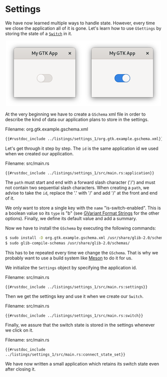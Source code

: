 # Settings

We have now learned multiple ways to handle state.
However, every time we close the application all of it is gone.
Let's learn how to use `GSettings` by storing the state of a [`Switch`](https://gtk-rs.org/gtk4-rs/gtk4/struct.Switch.html) in it.

<div style="text-align:center"><img src="img/settings_buttons.png" /></div>

At the very beginning we have to create a `GSchema` xml file in order to describe the kind of data our application plans to store in the settings.

<span class="filename">Filename: org.gtk.example.gschema.xml</span>

```xml
{{#rustdoc_include ../listings/settings_1/org.gtk.example.gschema.xml}}
```
Let's get through it step by step.
The `id` is the same application id we used when we created our application.

<span class="filename">Filename: src/main.rs</span>

```rust,no_run
{{#rustdoc_include ../listings/settings_1/src/main.rs:application}}
```
The `path` must start and end with a forward slash character ('/') and must not contain two sequential slash characters.
When creating a `path`, we advise to take the `id`, replace the '.' with '/' and add '/' at the front and end of it.

We only want to store a single key with the `name` "is-switch-enabled".
This is a boolean value so its `type` is "b" (see [GVariant Format Strings](https://developer.gnome.org/glib/stable/gvariant-format-strings.html) for the other options).
Finally, we define its default value and add a summary.

Now we have to install the `GSchema` by executing the following commands:

```bash
$ sudo install -D org.gtk.example.gschema.xml /usr/share/glib-2.0/schemas/
$ sudo glib-compile-schemas /usr/share/glib-2.0/schemas/
```

This has to be repeated every time we change the `GSchema`.
That is why we probably want to use a build system like [Meson](https://mesonbuild.com/) to do it for us.

We initialize the `Settings` object by specifying the application id.

<span class="filename">Filename: src/main.rs</span>

```rust,no_run
{{#rustdoc_include ../listings/settings_1/src/main.rs:settings}}
```

Then we get the settings key and use it when we create our `Switch`.

<span class="filename">Filename: src/main.rs</span>

```rust,no_run
{{#rustdoc_include ../listings/settings_1/src/main.rs:switch}}
```

Finally, we assure that the switch state is stored in the settings whenever we click on it.

<span class="filename">Filename: src/main.rs</span>

```rust,no_run
{{#rustdoc_include ../listings/settings_1/src/main.rs:connect_state_set}}
```

We have now written a small application which retains its switch state even after closing it.